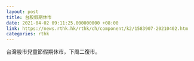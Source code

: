 ```yaml
---
layout: post
title: 台股假期休市
date: 2021-04-02 09:11:25.000000000 +08:00
link: https://news.rthk.hk/rthk/ch/component/k2/1583907-20210402.htm
categories: rthk
---
```


台灣股市兒童節假期休市，下周二復市。
